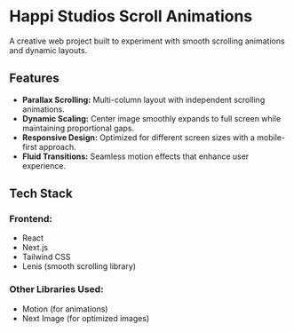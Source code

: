 # **Happi Studios Scroll Animations**

A creative web project built to experiment with smooth scrolling animations and dynamic layouts.

## **Features**

-   **Parallax Scrolling:** Multi-column layout with independent scrolling animations.
-   **Dynamic Scaling:** Center image smoothly expands to full screen while maintaining proportional gaps.
-   **Responsive Design:** Optimized for different screen sizes with a mobile-first approach.
-   **Fluid Transitions:** Seamless motion effects that enhance user experience.

## **Tech Stack**

### **Frontend:**

-   React
-   Next.js
-   Tailwind CSS
-   Lenis (smooth scrolling library)

### **Other Libraries Used:**

-   Motion (for animations)
-   Next Image (for optimized images)
